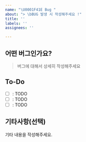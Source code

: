```yaml
---
name: "\U0001F41E Bug "
about: "> \bBUG 발생 시 작성해주세요 !"
title: ''
labels: ''
assignees: ''

---
```


## 어떤 버그인가요?
> 버그에 대해서 상세히 작성해주세요


## To-Do
- [ ] : TODO
- [ ] : TODO
- [ ] : TODO

## 기타사항(선택)
기타 내용을 작성해주세요.
